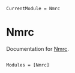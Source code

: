 ```@meta
CurrentModule = Nmrc
```

# Nmrc

Documentation for [Nmrc](https://github.com/peakfind/Nmrc.jl).

```@index
```

```@autodocs
Modules = [Nmrc]
```
